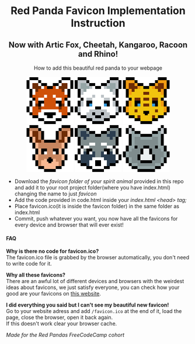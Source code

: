 <h1 align="center">Red Panda Favicon Implementation Instruction</h1>
<h2 align="center">Now with Artic Fox, Cheetah, Kangaroo, Racoon and Rhino!</h2>
<p align="center">How to add this beautiful red panda to your webpage<br><br>

<img src="./favicon-red-panda/mstile-70x70.png" alt="Red Panda">
<img src="./favicon-artic-fox/mstile-70x70.png" alt="Artic Fox">
<img src="./favicon-cheetah/mstile-70x70.png" alt="Cheetah">
<img src="./favicon-kangaroo/mstile-70x70.png" alt="Kangaroo">
<img src="./favicon-racoon/mstile-70x70.png" alt="Racoon">
<img src="./favicon-rhino/mstile-70x70.png" alt="Rhino"></p>

<ul>
<li>Download the <i>favicon folder of your spirit animal</i> provided in this repo and add it to your root project folder(where you have index.html) changing the name to just <i>favicon</i></li>
<li>Add the code provided in code.html inside your <i>index.html &lt;head&gt; tag;</i></li>
<li>Place favicon.ico(it is inside the favicon folder) in the same folder as index.html</li>
<li>Commit, push whatever you want, you now have all the favicons for every device and browser that will ever exist!</li>
</ul>

<h4>FAQ</h4>
<p><b>Why is there no code for favicon.ico?</b><br>
The favicon.ico file is grabbed by the browser automatically, you don't need to write code for it.<br>


<b>Why all these favicons?</b><br>
There are an awful lot of different devices and browsers with the weirdest ideas about favicons, we just satisfy everyone, you can check how your good are your favicons on <a href="http://www.favicomatic.com/favicon-test">this website</a>.<br>


<b>I did everything you said but I can't see my beautiful new favicon!</b><br>
Go to your website adress and add <code>/favicon.ico</code> at the end of it, load the page, close the browser, open it back again.<br>
If this doesn't work clear your browser cache.</p>




<i>Made for the Red Pandas FreeCodeCamp cohort</i></p>
